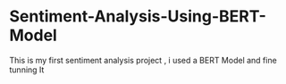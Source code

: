 # Sentiment-Analysis-Using-BERT-Model
This is my first sentiment analysis project , i used a BERT Model and fine tunning It 
  

 
     
 
